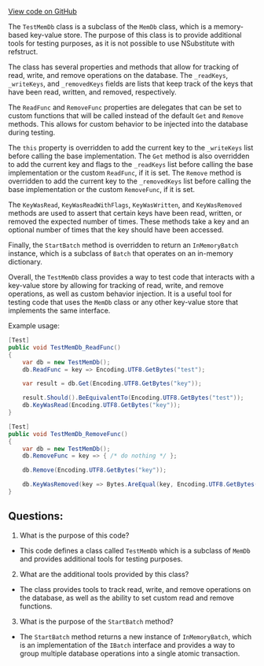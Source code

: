 [View code on GitHub](https://github.com/NethermindEth/nethermind/src/Nethermind/Nethermind.Core.Test/TestMemDb.cs)

The `TestMemDb` class is a subclass of the `MemDb` class, which is a memory-based key-value store. The purpose of this class is to provide additional tools for testing purposes, as it is not possible to use NSubstitute with refstruct. 

The class has several properties and methods that allow for tracking of read, write, and remove operations on the database. The `_readKeys`, `_writeKeys`, and `_removedKeys` fields are lists that keep track of the keys that have been read, written, and removed, respectively. 

The `ReadFunc` and `RemoveFunc` properties are delegates that can be set to custom functions that will be called instead of the default `Get` and `Remove` methods. This allows for custom behavior to be injected into the database during testing. 

The `this` property is overridden to add the current key to the `_writeKeys` list before calling the base implementation. The `Get` method is also overridden to add the current key and flags to the `_readKeys` list before calling the base implementation or the custom `ReadFunc`, if it is set. The `Remove` method is overridden to add the current key to the `_removedKeys` list before calling the base implementation or the custom `RemoveFunc`, if it is set. 

The `KeyWasRead`, `KeyWasReadWithFlags`, `KeyWasWritten`, and `KeyWasRemoved` methods are used to assert that certain keys have been read, written, or removed the expected number of times. These methods take a key and an optional number of times that the key should have been accessed. 

Finally, the `StartBatch` method is overridden to return an `InMemoryBatch` instance, which is a subclass of `Batch` that operates on an in-memory dictionary. 

Overall, the `TestMemDb` class provides a way to test code that interacts with a key-value store by allowing for tracking of read, write, and remove operations, as well as custom behavior injection. It is a useful tool for testing code that uses the `MemDb` class or any other key-value store that implements the same interface. 

Example usage:

```csharp
[Test]
public void TestMemDb_ReadFunc()
{
    var db = new TestMemDb();
    db.ReadFunc = key => Encoding.UTF8.GetBytes("test");

    var result = db.Get(Encoding.UTF8.GetBytes("key"));

    result.Should().BeEquivalentTo(Encoding.UTF8.GetBytes("test"));
    db.KeyWasRead(Encoding.UTF8.GetBytes("key"));
}

[Test]
public void TestMemDb_RemoveFunc()
{
    var db = new TestMemDb();
    db.RemoveFunc = key => { /* do nothing */ };

    db.Remove(Encoding.UTF8.GetBytes("key"));

    db.KeyWasRemoved(key => Bytes.AreEqual(key, Encoding.UTF8.GetBytes("key")));
}
```
## Questions: 
 1. What is the purpose of this code?
- This code defines a class called `TestMemDb` which is a subclass of `MemDb` and provides additional tools for testing purposes.

2. What are the additional tools provided by this class?
- The class provides tools to track read, write, and remove operations on the database, as well as the ability to set custom read and remove functions.

3. What is the purpose of the `StartBatch` method?
- The `StartBatch` method returns a new instance of `InMemoryBatch`, which is an implementation of the `IBatch` interface and provides a way to group multiple database operations into a single atomic transaction.